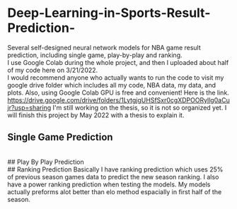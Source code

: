 # Deep-Learning-in-Sports-Result-Prediction-
Several self-designed neural network models for NBA game result prediction, including single game, play-by-play and ranking.
<br />
I use Google Colab during the whole project, and then I uploaded about half of my code here on 3/21/2022.
<br />
I would recommend anyone who actually wants to run the code to visit my google drive folder which includes all my code, NBA data, my data, and plots. Also, using Google Colab GPU is free and convenient! 
Here is the link. https://drive.google.com/drive/folders/1LytgjgUHSfSxr0cgXDPOORyllg0aCujr?usp=sharing
I'm still working on the thesis, so it is not so organized yet. I will finish this project by May 2022 with a thesis to explain it.
<br />
## Single Game Prediction
<br />
## Play By Play Prediction
<br />
## Ranking Prediction
Basically I have ranking prediction which uses 25% of previous season games data to predict the new season ranking. I also have a power ranking prediction when testing the models. My models actually preforms alot better than elo method espacially in first half of the season.
